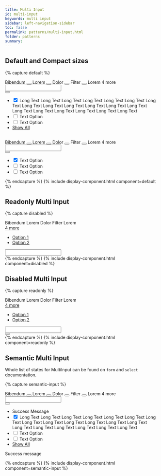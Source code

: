 ```yaml
---
title: Multi Input
id: multi-input
keywords: multi input
sidebar: left-navigation-sidebar
toc: false
permalink: patterns/multi-input.html
folder: patterns
summary:
---
```



## Default and Compact sizes

{% capture default %}
<div class="documentation-site-popover-container">
    <div class="fd-popover">
        <div class="fd-popover__control" aria-controls="F4GcX348a" aria-expanded="false" aria-haspopup="true">
            <div class="fd-input-group fd-input-group--control">
                <div class="fd-tokenizer">
                    <div class="fd-tokenizer__inner">
                        <span class="fd-token" role="button">
                            <span class="fd-token__text">
                                Bibendum
                            </span>
                            <button class="fd-token__close"></button>
                        </span>
                        <span class="fd-token" role="button">
                            <span class="fd-token__text">
                                Lorem
                            </span>
                            <button class="fd-token__close"></button>
                        </span>
                        <span class="fd-token" role="button">
                            <span class="fd-token__text">
                                Dolor
                            </span>
                            <button class="fd-token__close"></button>
                        </span>
                        <span class="fd-token" role="button">
                            <span class="fd-token__text">
                                Filter
                            </span>
                            <button class="fd-token__close"></button>
                        </span>
                        <span class="fd-token fd-token--readonly">
                            <span class="fd-token__text">
                                Lorem
                            </span>
                        </span>
                        <span class="fd-tokenizer__indicator">4 more</span>
                        <input class="fd-input fd-input-group__input fd-tokenizer__input" />
                    </div>
                </div>
                <span class="fd-input-group__addon fd-input-group__addon--button">
                    <button class="fd-input-group__button fd-button--light sap-icon--value-help" aria-controls="F4GcX348a" aria-expanded="false" aria-haspopup="true"></button>
                </span>
            </div>
        </div>
        <div class="fd-popover__body fd-popover__body--no-arrow fd-popover__body--dropdown" aria-hidden="true" id="F4GcX348a">
            <ul class="fd-multi-input">
                 <li class="fd-multi-input__item is-selected" role="option">
                    <input type="checkbox" checked class="fd-checkbox fd-multi-input__input" id="Ai4ez611">
                    <label class="fd-checkbox__label fd-multi-input__label" for="Ai4ez611">
                        <span class="fd-multi-input__title">
                            Long Text
                            Long Text
                            Long Text
                            Long Text
                            Long Text
                            Long Text
                            Long Text
                            Long Text
                            Long Text
                            Long Text
                            Long Text
                            Long Text
                            Long Text
                            Long Text
                            Long Text
                            Long Text
                            Long Text
                            Long Text
                            Long Text
                        </span>
                    </label>
                </li>
                 <li class="fd-multi-input__item" role="option">
                    <input type="checkbox" class="fd-checkbox fd-multi-input__input" id="Ai4ez612">
                    <label class="fd-checkbox__label fd-multi-input__label" for="Ai4ez612">
                        <span class="fd-multi-input__title">Text Option</span>
                    </label>
                </li>
                 <li class="fd-multi-input__item" role="option">
                    <input type="checkbox" class="fd-checkbox fd-multi-input__input" id="Ai4ez614">
                    <label class="fd-checkbox__label fd-multi-input__label" for="Ai4ez614">
                        <span class="fd-multi-input__title">Text Option</span>
                    </label>
                </li>
                 <li class="fd-multi-input__footer">
                    <a class="fd-link" href="#">Show All</a>
                </li>
            </ul>
        </div>
    </div>
</div>
<br>

<div class="documentation-site-popover-container">
    <div class="fd-popover">
        <div class="fd-popover__control" aria-controls="F4GcX34a" aria-expanded="false" aria-haspopup="true">
            <div class="fd-input-group fd-input-group--control">
                <div class="fd-tokenizer fd-tokenizer--compact">
                    <div class="fd-tokenizer__inner">
                        <span class="fd-token fd-token--compact" role="button">
                            <span class="fd-token__text">
                                Bibendum
                            </span>
                            <button class="fd-token__close"></button>
                        </span>
                        <span class="fd-token fd-token--compact" role="button">
                            <span class="fd-token__text">
                                Lorem
                            </span>
                            <button class="fd-token__close"></button>
                        </span>
                        <span class="fd-token fd-token--compact" role="button">
                            <span class="fd-token__text">
                                Dolor
                            </span>
                            <button class="fd-token__close"></button>
                        </span>
                        <span class="fd-token fd-token--compact" role="button">
                            <span class="fd-token__text">
                                Filter
                            </span>
                            <button class="fd-token__close"></button>
                        </span>
                        <span class="fd-token fd-token--readonly fd-token--compact">
                            <span class="fd-token__text">
                                Lorem
                            </span>
                        </span>
                        <span class="fd-tokenizer__indicator">4 more</span> 
                        <input class="fd-input fd-input-group__input fd-input--compact fd-tokenizer__input" />
                    </div>
                </div>
                <span class="fd-input-group__addon fd-input-group__addon--button fd-input-group__addon--compact">
                    <button class="fd-input-group__button fd-button--light fd-button--compact sap-icon--value-help" aria-controls="F4GcX34a" aria-expanded="false" aria-haspopup="true"></button>
                </span>
            </div>
        </div>
        <div class="fd-popover__body fd-popover__body--no-arrow fd-popover__body--dropdown" aria-hidden="true" id="F4GcX34a">
             <ul class="fd-multi-input fd-multi-input--compact">
                  <li class="fd-multi-input__item is-selected" role="option">
                     <input type="checkbox" checked class="fd-checkbox fd-checkbox--compact fd-multi-input__input" id="Ab4ez611">
                     <label class="fd-checkbox__label fd-multi-input__label" for="Ab4ez611">
                        <span class="fd-multi-input__title">Text Option</span>
                     </label>
                 </li>
                  <li class="fd-multi-input__item" role="option">
                     <input type="checkbox" class="fd-checkbox fd-checkbox--compact fd-multi-input__input" id="Ab4ez612">
                     <label class="fd-checkbox__label fd-multi-input__label" for="Ab4ez612">
                        <span class="fd-multi-input__title">Text Option</span>
                     </label>
                 </li>
                  <li class="fd-multi-input__item" role="option">
                     <input type="checkbox" class="fd-checkbox fd-checkbox--compact fd-multi-input__input" id="Ab4ez614">
                     <label class="fd-checkbox__label fd-multi-input__label" for="Ab4ez614">
                        <span class="fd-multi-input__title">Text Option</span>
                     </label>
                 </li>
             </ul>
         </div>
    </div>
</div>
{% endcapture %}
{% include display-component.html component=default %}



## Readonly Multi Input

{% capture disabled %}
<div class="fd-popover">
    <div class="fd-popover__control" aria-controls="F4GcX348a" aria-expanded="false" aria-haspopup="false">
        <div class="fd-input-group fd-input-group--control" readonly aria-readonly="true">
            <div class="fd-tokenizer fd-tokenizer--readonly">
                <div class="fd-tokenizer__inner">
                    <span class="fd-token fd-token--readonly" role="button">
                        <span class="fd-token__text">
                            Bibendum
                        </span>
                    </span>
                    <span class="fd-token fd-token--readonly" role="button">
                        <span class="fd-token__text">
                            Lorem
                        </span>
                    </span>
                    <span class="fd-token fd-token--readonly" role="button">
                        <span class="fd-token__text">
                            Dolor
                        </span>
                    </span>
                    <span class="fd-token fd-token--readonly" role="button">
                        <span class="fd-token__text">
                            Filter
                        </span>
                    </span>
                    <span class="fd-token fd-token--readonly">
                        <span class="fd-token__text">
                            Lorem
                        </span>
                    </span>
                    <span class="fd-tokenizer__indicator">
                        <div class="fd-popover">
                            <div class="fd-popover__control fd-input-group__control" aria-controls="F4GF5348a" aria-expanded="false" aria-haspopup="true">
                                <a href="#" class="fd-link">
                                    4 more
                                </a>
                            </div>
                            <div class="fd-popover__body" aria-hidden="true" id="F4GF5348a">
                                <nav class="fd-menu" id="">
                                    <ul class="fd-menu__list">
                                        <li><a href="#" class="fd-menu__item">Option 1</a></li>
                                        <li><a href="#" class="fd-menu__item">Option 2</a></li>
                                    </ul>
                                </nav>
                            </div>
                        </div>
                    </span>
                    <input class="fd-input fd-input-group__input fd-tokenizer__input" readonly aria-readonly="true" />
                </div>
            </div>
        </div>
    </div>
</div>
{% endcapture %}
{% include display-component.html component=disabled %}



## Disabled Multi Input

{% capture readonly %}
<div class="documentation-site-popover-container">
    <div class="fd-popover">
        <div class="fd-popover__control" aria-expanded="false" aria-haspopup="true" aria-disabled="true" disabled>
            <div class="fd-input-group fd-input-group--control"  aria-disabled="true" disabled>
                <div class="fd-tokenizer">
                    <div class="fd-tokenizer__inner">
                        <span class="fd-token fd-token--readonly" role="button">
                            <span class="fd-token__text">
                                Bibendum
                            </span>
                        </span>
                        <span class="fd-token fd-token--readonly" role="button">
                            <span class="fd-token__text">
                                Lorem
                            </span>
                        </span>
                        <span class="fd-token fd-token--readonly" role="button">
                            <span class="fd-token__text">
                                Dolor
                            </span>
                        </span>
                        <span class="fd-token fd-token--readonly" role="button">
                            <span class="fd-token__text">
                                Filter
                            </span>
                        </span>
                        <span class="fd-token fd-token--readonly">
                            <span class="fd-token__text">
                                Lorem
                            </span>
                        </span>
                        <span class="fd-tokenizer__indicator">
                            <div class="fd-popover">
                                <div class="fd-popover__control fd-input-group__control" aria-controls="F4GcX348a" aria-expanded="false" aria-haspopup="true">
                                    <a href="#" class="fd-link">
                                        4 more
                                    </a>
                                </div>
                                <div class="fd-popover__body" aria-hidden="true" id="F4GcX348a">
                                    <nav class="fd-menu" id="">
                                        <ul class="fd-menu__list">
                                            <li><a href="#" class="fd-menu__item">Option 1</a></li>
                                            <li><a href="#" class="fd-menu__item">Option 2</a></li>
                                        </ul>
                                    </nav>
                                </div>
                            </div>
                        </span>
                        <input class="fd-input fd-input-group__input fd-tokenizer__input" />
                    </div>
                </div>
                <span class="fd-input-group__addon fd-input-group__addon--button">
                    <button class="fd-input-group__button fd-button--light sap-icon--value-help"></button>
                </span>
            </div>
        </div>
    </div>
</div>
{% endcapture %}
{% include display-component.html component=readonly %}


## Semantic Multi Input
Whole list of states for MultiInput can be found on `form` and `select` documentation.

{% capture semantic-input %}
<div class="documentation-site-popover-container">
    <div class="fd-popover">
        <div class="fd-popover__control fd-input-group__control" aria-controls="F4GcKJH8a" aria-expanded="false" aria-haspopup="true">
            <div class="fd-input-group fd-input-group--control is-valid">
                <div class="fd-tokenizer">
                    <div class="fd-tokenizer__inner">
                        <span class="fd-token" role="button">
                            <span class="fd-token__text">
                                Bibendum
                            </span>
                            <button class="fd-token__close"></button>
                        </span>
                        <span class="fd-token" role="button">
                            <span class="fd-token__text">
                                Lorem
                            </span>
                            <button class="fd-token__close"></button>
                        </span>
                        <span class="fd-token" role="button">
                            <span class="fd-token__text">
                                Dolor
                            </span>
                            <button class="fd-token__close"></button>
                        </span>
                        <span class="fd-token" role="button">
                            <span class="fd-token__text">
                                Filter
                            </span>
                            <button class="fd-token__close"></button>
                        </span>
                        <span class="fd-token fd-token--readonly">
                            <span class="fd-token__text">
                                Lorem
                            </span>
                        </span>
                        <span class="fd-tokenizer__indicator">4 more</span>
                        <input class="fd-input fd-input-group__input fd-tokenizer__input" />
                    </div>
                </div>
                <span class="fd-input-group__addon fd-input-group__addon--button">
                    <button class="fd-input-group__button fd-button--light sap-icon--value-help" aria-controls="F4GcKJH8a" aria-expanded="false" aria-haspopup="true"></button>
                </span>
            </div>
        </div>
        <div class="fd-popover__body fd-popover__body--no-arrow fd-popover__body--dropdown" aria-hidden="true" id="F4GcKJH8a">
            <ul class="fd-multi-input fd-multi-input--has-message">
                <li class="fd-multi-input__message fd-multi-input__message--success">Success Message</li>
                 <li class="fd-multi-input__item is-selected" role="option">
                    <input type="checkbox" checked class="fd-checkbox fd-multi-input__input" id="AGi4ez611">
                    <label class="fd-checkbox__label fd-multi-input__label" for="AGi4ez611">
                        <span class="fd-multi-input__title">
                            Long Text
                            Long Text
                            Long Text
                            Long Text
                            Long Text
                            Long Text
                            Long Text
                            Long Text
                            Long Text
                            Long Text
                            Long Text
                            Long Text
                            Long Text
                            Long Text
                            Long Text
                            Long Text
                            Long Text
                            Long Text
                            Long Text
                        </span>
                    </label>
                </li>
                 <li class="fd-multi-input__item" role="option">
                    <input type="checkbox" class="fd-checkbox fd-multi-input__input" id="Ai4Fez612">
                    <label class="fd-checkbox__label fd-multi-input__label" for="Ai4Fez612">
                        <span class="fd-multi-input__title">Text Option</span>
                    </label>
                </li>
                 <li class="fd-multi-input__item" role="option">
                    <input type="checkbox" class="fd-checkbox fd-multi-input__input" id="Ai4eGz614">
                    <label class="fd-checkbox__label fd-multi-input__label" for="Ai4eGz614">
                        <span class="fd-multi-input__title">Text Option</span>
                    </label>
                </li>
                 <li class="fd-multi-input__footer">
                    <a class="fd-link" href="#">Show All</a>
                </li>
            </ul>
        </div>
    </div>
</div>
<span class="fd-form-message fd-form-message--static fd-form-message--success">Success message</span>
<br>

{% endcapture %}
{% include display-component.html component=semantic-input %}
